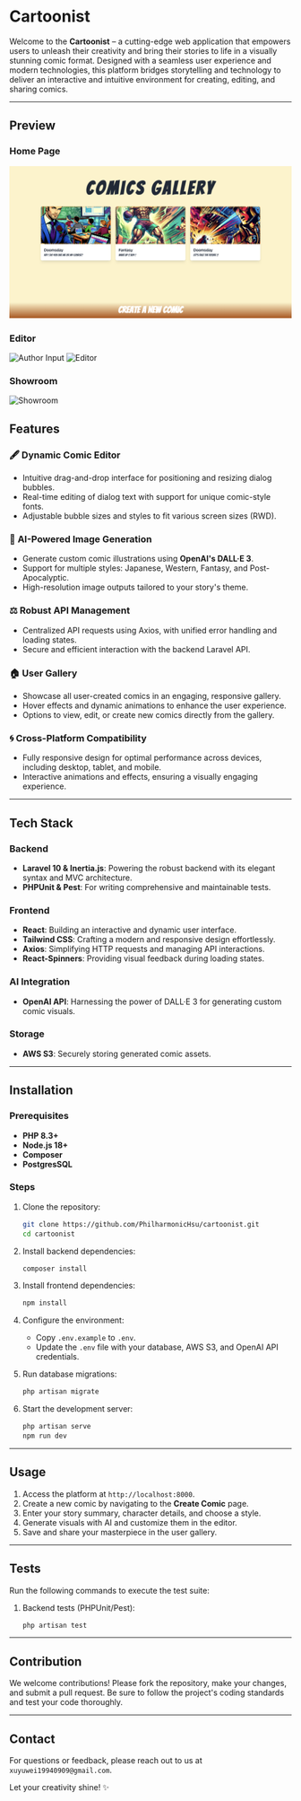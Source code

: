 # Cartoonist

Welcome to the **Cartoonist** – a cutting-edge web application that empowers users to unleash their creativity and bring their stories to life in a visually stunning comic format. Designed with a seamless user experience and modern technologies, this platform bridges storytelling and technology to deliver an interactive and intuitive environment for creating, editing, and sharing comics.

---

## Preview

### Home Page
![Index](assets/index.png)

### Editor
![Author Input](assets/author-input.png)
![Editor](assets/editor.png)

### Showroom
![Showroom](assets/showroom.png)

## Features

### 🖋️ **Dynamic Comic Editor**
- Intuitive drag-and-drop interface for positioning and resizing dialog bubbles.
- Real-time editing of dialog text with support for unique comic-style fonts.
- Adjustable bubble sizes and styles to fit various screen sizes (RWD).

### 🎨 **AI-Powered Image Generation**
- Generate custom comic illustrations using **OpenAI's DALL·E 3**.
- Support for multiple styles: Japanese, Western, Fantasy, and Post-Apocalyptic.
- High-resolution image outputs tailored to your story's theme.

### ⚖️ **Robust API Management**
- Centralized API requests using Axios, with unified error handling and loading states.
- Secure and efficient interaction with the backend Laravel API.

### 🏠 **User Gallery**
- Showcase all user-created comics in an engaging, responsive gallery.
- Hover effects and dynamic animations to enhance the user experience.
- Options to view, edit, or create new comics directly from the gallery.

### 🌀 **Cross-Platform Compatibility**
- Fully responsive design for optimal performance across devices, including desktop, tablet, and mobile.
- Interactive animations and effects, ensuring a visually engaging experience.

---

## Tech Stack

### Backend
- **Laravel 10 & Inertia.js**: Powering the robust backend with its elegant syntax and MVC architecture.
- **PHPUnit & Pest**: For writing comprehensive and maintainable tests.

### Frontend
- **React**: Building an interactive and dynamic user interface.
- **Tailwind CSS**: Crafting a modern and responsive design effortlessly.
- **Axios**: Simplifying HTTP requests and managing API interactions.
- **React-Spinners**: Providing visual feedback during loading states.

### AI Integration
- **OpenAI API**: Harnessing the power of DALL·E 3 for generating custom comic visuals.

### Storage
- **AWS S3**: Securely storing generated comic assets.

---

## Installation

### Prerequisites
- **PHP 8.3+**
- **Node.js 18+**
- **Composer**
- **PostgresSQL**

### Steps

1. Clone the repository:
   ```bash
   git clone https://github.com/PhilharmonicHsu/cartoonist.git
   cd cartoonist
   ```

2. Install backend dependencies:
   ```bash
   composer install
   ```

3. Install frontend dependencies:
   ```bash
   npm install
   ```

4. Configure the environment:
    - Copy `.env.example` to `.env`.
    - Update the `.env` file with your database, AWS S3, and OpenAI API credentials.

5. Run database migrations:
   ```bash
   php artisan migrate
   ```

6. Start the development server:
   ```bash
   php artisan serve
   npm run dev
   ```
---

## Usage

1. Access the platform at `http://localhost:8000`.
2. Create a new comic by navigating to the **Create Comic** page.
3. Enter your story summary, character details, and choose a style.
4. Generate visuals with AI and customize them in the editor.
5. Save and share your masterpiece in the user gallery.

---

## Tests

Run the following commands to execute the test suite:

1. Backend tests (PHPUnit/Pest):
   ```bash
   php artisan test
   ```

---

## Contribution

We welcome contributions! Please fork the repository, make your changes, and submit a pull request. Be sure to follow the project's coding standards and test your code thoroughly.

---

## Contact

For questions or feedback, please reach out to us at `xuyuwei19940909@gmail.com`.

Let your creativity shine! ✨

